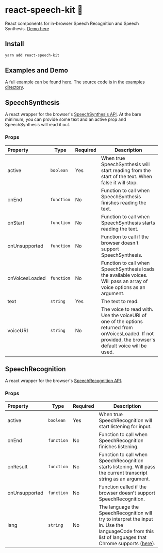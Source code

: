 # react-speech-kit 🎤
React components for in-browser Speech Recognition and Speech Synthesis.
[Demo here](https://mikeyparton.github.io/react-speech-kit/)

## Install
```bash
yarn add react-speech-kit
```

## Examples and Demo
A full example can be found [here](https://mikeyparton.github.io/react-speech-kit/). The source code is in the [examples directory](https://github.com/MikeyParton/react-speech-kit/tree/master/examples/src).

## SpeechSynthesis
A react wrapper for the browser's [SpeechSynthesis API](https://developer.mozilla.org/en-US/docs/Web/API/SpeechSynthesis). At the bare minimum, you can provide some text and an active prop and SpeechSynthesis will read it out.

### Props
| Property       | Type     | Required | Description                                                       |
| :--------------|----------|----------|------------------------------------------------------------------ |
| active         |`boolean` | Yes      | When true SpeechSynthesis will start reading from the start of the text. When false                                            it will stop. 
| onEnd          |`function`| No       | Function to call when SpeechSynthesis finishes reading the text.
| onStart        |`function`| No       | Function to call when SpeechSynthesis starts reading the text.
| onUnsupported  |`function`| No       | Function to call if the browser doesn't support SpeechSynthesis. 
| onVoicesLoaded |`function`| No       | Function to call when SpeechSynthesis loads the available voices. Will pass an array                                          of voice options as an argument.
| text           |`string`  | Yes      | The text to read.
| voiceURI       |`string`  | No       | The voice to read with. Use the voiceURI of one of the options returned from                                                  onVoicesLoaded. If not provided, the browser's default voice will be used.

## SpeechRecognition
A react wrapper for the browser's [SpeechRecognition API](https://developer.mozilla.org/en-US/docs/Web/API/SpeechRecognition).

### Props
| Property       | Type     | Required | Description                                                       |
| :--------------|----------|----------|------------------------------------------------------------------ |
| active         |`boolean` | Yes      | When true SpeechRecognition will start listening for input. 
| onEnd          |`function`| No       | Function to call when SpeechRecognition finishes listening.
| onResult       |`function`| No       | Function to call when SpeechRecognition starts listening. Will pass the current                                                transcript string as an argument.
| onUnsupported  |`function`| No       | Function called if the browser doesn't support SpeechRecognition. 
| lang           |`string`  | No       | The language the SpeechRecognition will try to interpret the input in. Use the                                                languageCode from this list of languages that Chrome supports ([here](https://cloud.google.com/speech-to-text/docs/languages)).
